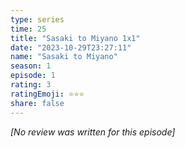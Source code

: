 ```yaml
---
type: series
time: 25
title: "Sasaki to Miyano 1x1"
date: "2023-10-29T23:27:11"
name: "Sasaki to Miyano"
season: 1
episode: 1
rating: 3
ratingEmoji: ⭐️⭐️⭐️
share: false
---
```


*[No review was written for this episode]*
